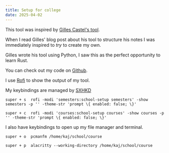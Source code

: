```yaml
---
title: Setup for college
date: 2025-04-02
---
```


This tool was inspired by [Gilles Castel's tool](https://castel.dev/post/lecture-notes-3).

When I read Gilles' blog post about his tool to structure his notes I was immediately inspired to *try* to create my own.

Gilles wrote his tool using Python, I saw this as the perfect opportunity to learn Rust.

You can check out my code on [Github](https://github.com/niceduckdev/setup).

I use [Rofi](https://github.com/davatorium/rofi) to show the output of my tool.

My keybindings are managed by [SXHKD](https://github.com/baskerville/sxhkd)

`super + s  rofi -modi 'semesters:school-setup semesters' -show semesters -p '' -theme-str 'prompt \{ enabled: false; \}'`

`super + c  rofi -modi 'courses:school-setup courses' -show courses -p '' -theme-str 'prompt \{ enabled: false; \}'`

I also have keybindings to open up my file manager and terminal.

`super + o	pcmanfm /home/kaj/school/course`

`super + p	alacritty --working-directory /home/kaj/school/course`
